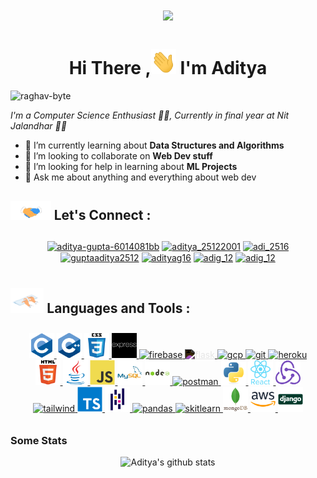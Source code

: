 <h1 align="Center"> <img src="https://media.giphy.com/media/WUlplcMpOCEmTGBtBW/giphy.gif" width="80px" > </h1>
<h1 align="Center">  Hi There ,<img src="https://raw.githubusercontent.com/ABSphreak/ABSphreak/master/gifs/Hi.gif" width="40px" height="40px" />  I'm Aditya  </h1>
<p align="left"> <img src="https://komarev.com/ghpvc/?username=Adityagupta1625" alt="raghav-byte" /> </p>

*I'm a Computer Science Enthusiast  👨‍💻, Currently in final year  at Nit Jalandhar 👨‍🎓*
 
- 🌱 I’m currently learning about **Data Structures and Algorithms** 
- 👯 I’m looking to collaborate on **Web Dev stuff**
- 🤔 I’m looking for help in learning about **ML Projects**
- 💬 Ask me about anything and everything about web dev

<h2><a target="_blank">
  <img src="https://github.com/ravinder-chadha/ravinder-chadha/blob/master/assets/Handshake.gif?raw=true" height="30px" style="max-width:100%;">
  </a>
  Let's Connect :
</h2>
<p align="center" style="padding:10px;">
<a href="https://www.linkedin.com/in/aditya-gupta-6014081bb" target="blank"><img align="center" src="https://raw.githubusercontent.com/rahuldkjain/github-profile-readme-generator/master/src/images/icons/Social/linked-in-alt.svg" alt="aditya-gupta-6014081bb" height="30" width="40" /></a>
<a href="https://www.instagram.com/aditya_25122001/" target="blank"><img align="center" src="https://raw.githubusercontent.com/rahuldkjain/github-profile-readme-generator/master/src/images/icons/Social/instagram.svg" alt="aditya_25122001" height="30" width="40" /></a>
<a href="https://www.codechef.com/users/adi_66" target="blank"><img align="center" src="https://cdn.jsdelivr.net/npm/simple-icons@3.1.0/icons/codechef.svg" alt="adi_2516" height="30" width="40" /></a>
<a href="https://www.hackerrank.com/guptaaditya2512" target="blank"><img align="center" src="https://raw.githubusercontent.com/rahuldkjain/github-profile-readme-generator/master/src/images/icons/Social/hackerrank.svg" alt="guptaaditya2512" height="30" width="40" /></a>
<a href="" target="blank"><img align="center" src="https://cdn.jsdelivr.net/npm/simple-icons@3.0.1/icons/codeforces.svg" alt="adityag16" height="30" width="40" /></a>
<a href="https://leetcode.com/adig_12/" target="blank"><img align="center" src="https://raw.githubusercontent.com/rahuldkjain/github-profile-readme-generator/master/src/images/icons/Social/leet-code.svg" alt="adig_12" height="30" width="40" /></a>
 <a href="https://auth.geeksforgeeks.org/user/guptaaditya2512/profile" target="blank"><img align="center" src="https://user-images.githubusercontent.com/72199742/158545059-55d77312-b025-42dc-a0e8-39e269d0f8a6.svg" alt="adig_12" height="30" width="40" /></a>
</p>

<h2><a target="_blank">
  <img src="https://github.com/ravinder-chadha/ravinder-chadha/blob/master/assets/typing.gif?raw=true" height="40px" style="max-width:100%;">
  </a>
  Languages and Tools :
</h2>
<p align="center" style="padding:10px;"> 
 <a href="https://www.cprogramming.com/" target="_blank"> <img src="https://raw.githubusercontent.com/devicons/devicon/master/icons/c/c-original.svg" alt="c" width="40" height="40"/> </a> <a href="https://www.w3schools.com/cpp/" target="_blank"> <img src="https://raw.githubusercontent.com/devicons/devicon/master/icons/cplusplus/cplusplus-original.svg" alt="cplusplus" width="40" height="40"/> </a>  <a href="https://www.w3schools.com/css/" target="_blank"> <img src="https://raw.githubusercontent.com/devicons/devicon/master/icons/css3/css3-original-wordmark.svg" alt="css3" width="40" height="40"/> </a> <a href="https://expressjs.com" target="_blank"> <img style="filter:invert(1);" src="https://raw.githubusercontent.com/devicons/devicon/master/icons/express/express-original-wordmark.svg" alt="express" width="40" height="40"/> </a> <a href="https://firebase.google.com/" target="_blank"> <img src="https://www.vectorlogo.zone/logos/firebase/firebase-icon.svg" alt="firebase" width="40" height="40"/> </a> <a href="https://flask.palletsprojects.com/" target="_blank"> <img style="filter:invert(1);"src="https://www.vectorlogo.zone/logos/pocoo_flask/pocoo_flask-icon.svg" alt="flask" width="40" height="40"/> </a> <a href="https://cloud.google.com" target="_blank"> <img src="https://www.vectorlogo.zone/logos/google_cloud/google_cloud-icon.svg" alt="gcp" width="40" height="40"/> </a> <a href="https://git-scm.com/" target="_blank"> <img src="https://www.vectorlogo.zone/logos/git-scm/git-scm-icon.svg" alt="git" width="40" height="40"/> </a> <a href="https://heroku.com" target="_blank"> <img src="https://www.vectorlogo.zone/logos/heroku/heroku-icon.svg" alt="heroku" width="40" height="40"/> </a> <a href="https://www.w3.org/html/" target="_blank"> <img src="https://raw.githubusercontent.com/devicons/devicon/master/icons/html5/html5-original-wordmark.svg" alt="html5" width="40" height="40"/> </a> <a href="https://www.java.com" target="_blank"> <img src="https://raw.githubusercontent.com/devicons/devicon/master/icons/java/java-original.svg" alt="java" width="40" height="40"/> </a> <a href="https://developer.mozilla.org/en-US/docs/Web/JavaScript" target="_blank"> <img src="https://raw.githubusercontent.com/devicons/devicon/master/icons/javascript/javascript-original.svg" alt="javascript" width="40" height="40"/> </a> <a href="https://www.mysql.com/" target="_blank"> <img src="https://raw.githubusercontent.com/devicons/devicon/master/icons/mysql/mysql-original-wordmark.svg" alt="mysql" width="40" height="40"/> </a> <a href="https://nodejs.org" target="_blank"> <img src="https://raw.githubusercontent.com/devicons/devicon/master/icons/nodejs/nodejs-original-wordmark.svg" alt="nodejs" width="40" height="40"/> </a>  <a href="https://postman.com" target="_blank"> <img src="https://www.vectorlogo.zone/logos/getpostman/getpostman-icon.svg" alt="postman" width="40" height="40"/> </a> <a href="https://www.python.org" target="_blank"> <img src="https://raw.githubusercontent.com/devicons/devicon/master/icons/python/python-original.svg" alt="python" width="40" height="40"/> </a> <a href="https://reactjs.org/" target="_blank"> <img src="https://raw.githubusercontent.com/devicons/devicon/master/icons/react/react-original-wordmark.svg" alt="react" width="40" height="40"/> </a> <a href="https://redux.js.org" target="_blank"> <img src="https://raw.githubusercontent.com/devicons/devicon/master/icons/redux/redux-original.svg" alt="redux" width="40" height="40"/> </a> <a href="https://tailwindcss.com/" target="_blank"> <img src="https://www.vectorlogo.zone/logos/tailwindcss/tailwindcss-icon.svg" alt="tailwind" width="40" height="40"/> </a> <a href="https://www.typescriptlang.org/" target="_blank"> <img src="https://raw.githubusercontent.com/devicons/devicon/master/icons/typescript/typescript-original.svg" alt="typescript" width="40" height="40"/> </a> <a href="https://pandas.pydata.org/" target="_blank"> <img src="https://raw.githubusercontent.com/devicons/devicon/2ae2a900d2f041da66e950e4d48052658d850630/icons/pandas/pandas-original.svg" alt="pandas" width="40" height="40"/> </a> <a href="https://seaborn.pydata.org/" target="_blank"> <img src="https://seaborn.pydata.org/_images/logo-mark-lightbg.svg" alt="pandas" width="40" height="40"/> </a> <a href="https://scikit-learn.org/stable/" target="_blank"> <img src="https://upload.wikimedia.org/wikipedia/commons/0/05/Scikit_learn_logo_small.svg" alt="skitlearn" width="40" height="40"/> </a> <a href="https://www.mongodb.com/" target="_blank"> <img src="https://raw.githubusercontent.com/devicons/devicon/master/icons/mongodb/mongodb-original-wordmark.svg" alt="mongodb" width="40" height="40"/> </a>  <a href="https://aws.amazon.com/" target="_blank"> <img src="https://raw.githubusercontent.com/devicons/devicon/master/icons/amazonwebservices/amazonwebservices-original-wordmark.svg" alt="aws" width="40" height="40"/> </a>  <a href="https://www.djangoproject.com/" target="_blank"> <img src="https://raw.githubusercontent.com/devicons/devicon/master/icons/django/django-original.svg" alt="django" width="40" height="40"/> </a> 
</p>

### Some Stats
<p align="center" >
<img alt="Aditya's github stats" src="https://github-readme-stats.vercel.app/api?username=Adityagupta1625&show_icons=true&theme=merko"  > </p>
